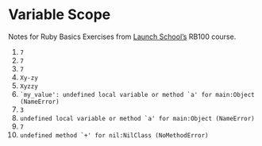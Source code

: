 # Variable Scope

Notes for Ruby Basics Exercises from [Launch School’s](https://launchschool.com) RB100 course.

1. `7`
2. `7`
3. `7`
4. `Xy-zy`
5. `Xyzzy`
6. `` `my_value': undefined local variable or method `a' for main:Object (NameError) ``
7. `3`
8. ``undefined local variable or method `a' for main:Object (NameError)``
9. `7`
10. ``undefined method `+' for nil:NilClass (NoMethodError)``
